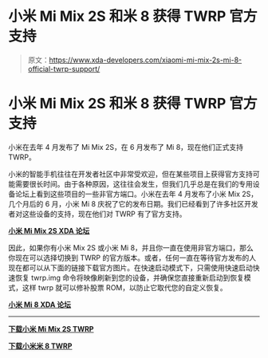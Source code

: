 # 小米 Mi Mix 2S 和米 8 获得 TWRP 官方支持

> 原文：<https://www.xda-developers.com/xiaomi-mi-mix-2s-mi-8-official-twrp-support/>

# 小米 Mi Mix 2S 和米 8 获得 TWRP 官方支持

小米在去年 4 月发布了 Mi Mix 2S，在 6 月发布了 Mi 8，现在他们正式支持 TWRP。

小米的智能手机往往在开发者社区中非常受欢迎，但在某些项目上获得官方支持可能需要很长时间。由于各种原因，这往往会发生，但我们几乎总是在我们的专用设备论坛上看到这些项目的一些非官方端口。小米在去年 4 月发布了小米 Mix 2S，几个月后的 6 月，小米 Mi 8 庆祝了它的发布日期。我们已经看到了许多社区开发者对这些设备的支持，现在他们对 TWRP 有了官方支持。

[**小米 Mi Mix 2S XDA 论坛**](https://forum.xda-developers.com/xiaomi-mi-mix-2s)

因此，如果你有小米 Mix 2S 或小米 Mi 8，并且你一直在使用非官方端口，那么你现在可以选择切换到 TWRP 的官方版本。或者，任何一直在等待官方发布的人现在都可以从下面的链接下载官方图片。在快速启动模式下，只需使用快速启动快速恢复 twrp.img 命令将映像刷新到您的设备，并确保您直接重新启动到恢复模式，这样 twrp 就可以修补股票 ROM，以防止它取代您的自定义恢复。

[**小米 Mi 8 XDA 论坛**](https://forum.xda-developers.com/mi-8)

* * *

[**下载小米 Mi Mix 2S TWRP**](https://twrp.me/xiaomi/xiaomimimix2s.html)

[**下载小米米 8 TWRP**](https://twrp.me/xiaomi/xiaomimi8.html)